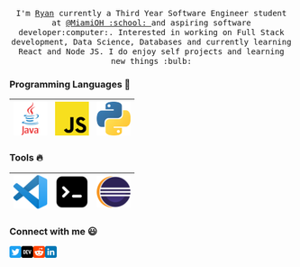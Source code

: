 
<p align="center">
  <samp>
    I'm <a href="http://ryanbulcher.com/">Ryan</a> currently a Third Year Software Engineer student at <a href="https://www.miamioh.edu">@MiamiOH :school: </a> and aspiring software developer:computer:. Interested in working on Full Stack development, Data Science, Databases and currently learning React and Node JS. I do enjoy self projects and learning new things :bulb:
  </samp>
</p>

### Programming Languages  :rocket:
|<img src="https://github.com/rbulcher/rbulcher/blob/main/java.png" width=60> | <img src="https://github.com/rbulcher/rbulcher/blob/main/js.png" width=60> | <img src="https://github.com/rbulcher/rbulcher/blob/main/python.png" width=60> |
|:---:|:---:|:---:|


### Tools :fire:
|<img src="https://github.com/rbulcher/rbulcher/blob/main/vscode.png" width=60> | <img src="https://github.com/rbulcher/rbulcher/blob/main/terminal.png" width=60> | <img src="https://github.com/rbulcher/rbulcher/blob/main/eclipse.png" width=60> |
|:---:|:---:|:---:|

### Connect with me :smiley:
<a href="https://twitter.com/cs_vedant">
  <img align="left" alt="Ryan Bulcher Twitter" width="21px" src="https://raw.githubusercontent.com/edent/SuperTinyIcons/099dc12b59179d07d534069bc8551718f786d91a/images/svg/twitter.svg" />
</a>
<a href="https://dev.to/coderjojo">
  <img align="left" alt="Ryan Bulcher DEV" width="21px" src="https://raw.githubusercontent.com/edent/SuperTinyIcons/099dc12b59179d07d534069bc8551718f786d91a/images/svg/dev_to.svg" />
</a>
<a href="#">
  <img align="left" alt="Ryan Bulcher Reddit" width="21px" src="https://raw.githubusercontent.com/edent/SuperTinyIcons/099dc12b59179d07d534069bc8551718f786d91a/images/svg/reddit.svg" />
</a>
<a href="https://www.linkedin.com/in/vedant-jajoo-89a366171/">
  <img align="left" alt="Ryan Bulcher Linkdin" width="21px" src="https://raw.githubusercontent.com/edent/SuperTinyIcons/099dc12b59179d07d534069bc8551718f786d91a/images/svg/linkedin.svg" />
</a><br/><br/>
<p align="center">
<!--<img alt="spotify" width="235px" src="https://spotify-github-profile.vercel.app/api/view?uid=315az42hka7jwtwpck3polrmtvwa&cover_image=false" /> -->
</p>
<br/><br/>
